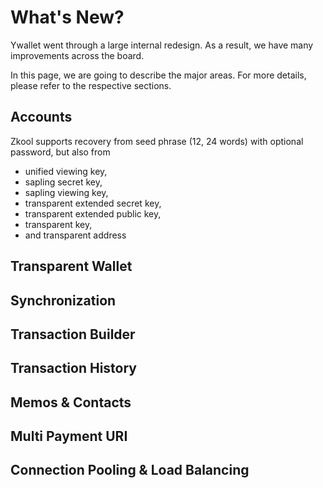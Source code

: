 # What's New?

Ywallet went through a large internal redesign. As a result,
we have many improvements across the board.

In this page, we are going to describe the major areas.
For more details, please refer to the respective sections.

## Accounts

Zkool supports recovery from seed phrase (12, 24 words) with
optional password, but also from
- unified viewing key,
- sapling secret key,
- sapling viewing key,
- transparent extended secret key,
- transparent extended public key,
- transparent key,
- and transparent address

## Transparent Wallet

## Synchronization

## Transaction Builder

## Transaction History

## Memos & Contacts

## Multi Payment URI

## Connection Pooling & Load Balancing

